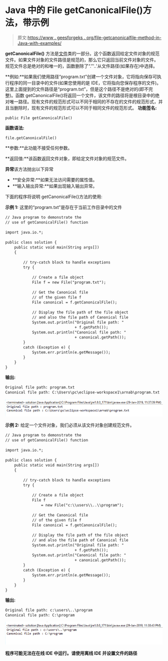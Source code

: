# Java 中的 File getCanonicalFile()方法，带示例

> 原文:[https://www . geesforgeks . org/file-getcanonicalfile-method-in-Java-with-examples/](https://www.geeksforgeeks.org/file-getcanonicalfile-method-in-java-with-examples/)

**getCanonicalFile()** 方法是[文件](https://www.geeksforgeeks.org/File-class-in-java/)类的一部分。这个函数返回给定文件对象的规范文件。如果文件对象的文件路径是规范的，那么它只返回当前文件对象的文件。
规范文件总是绝对的和唯一的，函数删除了“.”'..'从文件路径(如果存在)中选择。

**例如:**如果我们使用路径“program.txt”创建一个文件对象，它将指向保存可执行程序的同一目录中的文件(如果您使用的是 IDE，它将指向您保存程序的文件)。这里上面提到的文件路径是“program.txt”，但是这个路径不是绝对的(即不完整)。函数 getCanonicalFile()将返回一个文件，该文件的路径将是根目录中的绝对唯一路径。现有文件的规范形式可以不同于相同的不存在的文件的规范形式，并且当删除时，现有文件的规范形式可以不同于相同文件的规范形式。
**功能签名:**

```
public File getCanonicalFile()
```

**函数语法:**

```
file.getCanonicalFile()
```

**参数:**此功能不接受任何参数。

**返回值:**该函数返回文件对象，即给定文件对象的规范文件。

**异常**该方法抛出以下异常

*   **安全异常:**如果无法访问需要的属性值。
*   **输入输出异常:**如果出现输入输出异常。

下面的程序将说明 getCanonicalFile()方法的使用:

**示例 1:** 这里的“program.txt”是存在于当前工作目录中的文件

```
// Java program to demonstrate the
// use of getCanonicalFile() function

import java.io.*;

public class solution {
    public static void main(String args[])
    {

        // try-catch block to handle exceptions
        try {

            // Create a file object
            File f = new File("program.txt");

            // Get the Canonical file
            // of the given file f
            File canonical = f.getCanonicalFile();

            // Display the file path of the file object
            // and also the file path of Canonical file
            System.out.println("Original file path: "
                               + f.getPath());
            System.out.println("Canonical file path: "
                               + canonical.getPath());
        }
        catch (Exception e) {
            System.err.println(e.getMessage());
        }
    }
}
```

**输出:**

```
Original file path: program.txt
Canonical file path: C:\Users\pc\eclipse-workspace1\arnab\program.txt

```

![](img/8ad372325cf44368700aa541fa5b6092.png)

**示例 2:** 给定一个文件对象，我们必须从该文件对象创建规范文件。

```
// Java program to demonstrate the
// use of getCanonicalFile() function

import java.io.*;

public class solution {
    public static void main(String args[])
    {

        // try-catch block to handle exceptions
        try {

            // Create a file object
            File f
                = new File("c:\\users\\..\\program");

            // Get the Canonical file
            // of the given file f
            File canonical = f.getCanonicalFile();

            // Display the file path of the file object
            // and also the file path of Canonical file
            System.out.println("Original file path: "
                               + f.getPath());
            System.out.println("Canonical file path: "
                               + canonical.getPath());
        }
        catch (Exception e) {
            System.err.println(e.getMessage());
        }
    }
}
```

**输出:**

```
Original file path: c:\users\..\program
Canonical file path: C:\program

```

![](img/f6fbbb30648c926df97147133e28b19c.png)

**程序可能无法在在线 IDE 中运行。请使用离线 IDE 并设置文件的路径**